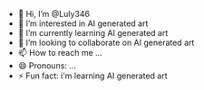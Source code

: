 - 👋 Hi, I’m @Luly346
- 👀 I’m interested in AI generated art
- 🌱 I’m currently learning AI generated art
- 💞️ I’m looking to collaborate on AI generated art
- 📫 How to reach me ...
- 😄 Pronouns: ...
- ⚡ Fun fact: i'm learning AI generated art

<!---
Luly346/Luly346 is a ✨ special ✨ repository because its `README.md` (this file) appears on your GitHub profile.
You can click the Preview link to take a look at your changes.
--->
